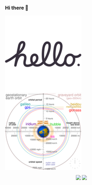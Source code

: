 ### Hi there 👋
<a href="https://www.amayushkumar.ml"><img src="https://raw.githubusercontent.com/amayushkumar/amayushkumar/main/t.svg" width="50%" height="50%"></a><br>
<a href="https://www.amayushkumar.ml"><img src="https://raw.githubusercontent.com/amayushkumar/amayushkumar/main/c.svg" width="50%" height="50%"></a><br>
<p align="center">
  <img src="https://github-readme-stats.vercel.app/api?username=amayushkumar&show_icons=true&theme=gotham&count_private=true&line_height=27">
  <img src = "https://github-readme-stats.vercel.app/api/top-langs/?username=amayushkumar&theme=gotham">
</p>
